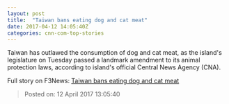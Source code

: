 ```yaml
---
layout: post
title:  "Taiwan bans eating dog and cat meat"
date: 2017-04-12 14:05:40Z
categories: cnn-com-top-stories
---
```


Taiwan has outlawed the consumption of dog and cat meat, as the island's legislature on Tuesday passed a landmark amendment to its animal protection laws, according to island's official Central News Agency (CNA).


Full story on F3News: [Taiwan bans eating dog and cat meat](http://www.f3nws.com/n/SBjsR)

> Posted on: 12 April 2017 13:05:40
